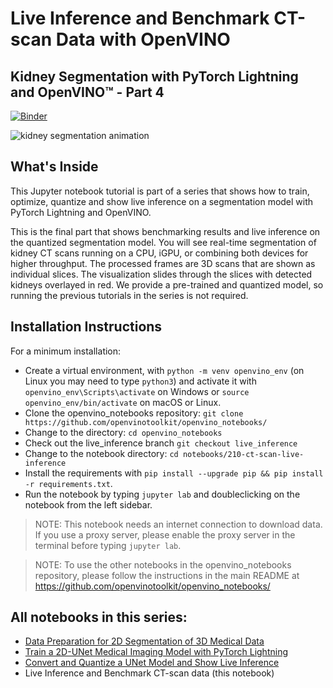 # Live Inference and Benchmark CT-scan Data with OpenVINO

## Kidney Segmentation with PyTorch Lightning and OpenVINO™ - Part 4

[![Binder](https://mybinder.org/badge_logo.svg)](https://mybinder.org/v2/gh/openvinotoolkit/openvino_notebooks/HEAD?filepath=notebooks%2F210-ct-scan-live-inference%2F210-ct-scan-live-inference.ipynb)

![kidney segmentation animation](https://user-images.githubusercontent.com/77325899/154279555-aaa47111-c976-4e77-8d23-aac96f45872f.gif)

## What's Inside

This Jupyter notebook tutorial is part of a series that shows how to train,
optimize, quantize and show live inference on a segmentation model with PyTorch
Lightning and OpenVINO.

This is the final part that shows benchmarking results and live inference on
the quantized segmentation model. You will see real-time segmentation of kidney
CT scans running on a CPU, iGPU, or combining both devices for higher
throughput. The processed frames are 3D scans that are shown as individual
slices. The visualization slides through the slices with detected kidneys
overlayed in red.  We provide a pre-trained and quantized model, so running the
previous tutorials in the series is not required.

## Installation Instructions

For a minimum installation:

* Create a virtual environment, with `python -m venv openvino_env` (on Linux
  you may need to type `python3`) and activate it with
  `openvino_env\Scripts\activate` on Windows or `source
  openvino_env/bin/activate` on macOS or Linux.
* Clone the openvino_notebooks repository: `git clone
  https://github.com/openvinotoolkit/openvino_notebooks/`
* Change to the directory: `cd openvino_notebooks`
* Check out the live_inference branch `git checkout live_inference`
* Change to the notebook directory: `cd notebooks/210-ct-scan-live-inference`
* Install the requirements with `pip install --upgrade pip && pip install -r requirements.txt`.
* Run the notebook by typing `jupyter lab` and doubleclicking on the notebook from the left sidebar.

> NOTE: This notebook needs an internet connection to download data. If you use a proxy server, please enable the proxy server in the terminal before typing `jupyter lab`.

> NOTE: To use the other notebooks in the openvino_notebooks repository, please follow the instructions in the main README at https://github.com/openvinotoolkit/openvino_notebooks/

## All notebooks in this series:

- [Data Preparation for 2D Segmentation of 3D Medical Data](../110-ct-segmentation-quantize/data-preparation-ct-scan.ipynb)
- [Train a 2D-UNet Medical Imaging Model with PyTorch Lightning](/..) 
- [Convert and Quantize a UNet Model and Show Live Inference](../110-ct-segmentation-quantize/110-ct-segmentation-quantize.ipynb)
- Live Inference and Benchmark CT-scan data (this notebook)

